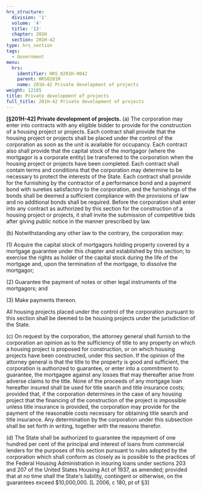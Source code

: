 ```yaml
---
hrs_structure:
  division: '1'
  volume: '4'
  title: '13'
  chapter: 201H
  section: 201H-42
type: hrs_section
tags:
  - Government
menu:
  hrs:
    identifier: HRS_0201H-0042
    parent: HRS0201H
    name: 201H-42 Private development of projects
weight: 12185
title: Private development of projects
full_title: 201H-42 Private development of projects
---
```

**[§201H-42] Private development of projects.** (a) The corporation may enter into contracts with any eligible bidder to provide for the construction of a housing project or projects. Each contract shall provide that the housing project or projects shall be placed under the control of the corporation as soon as the unit is available for occupancy. Each contract also shall provide that the capital stock of the mortgagor (where the mortgagor is a corporate entity) be transferred to the corporation when the housing project or projects have been completed. Each contract shall contain terms and conditions that the corporation may determine to be necessary to protect the interests of the State. Each contract shall provide for the furnishing by the contractor of a performance bond and a payment bond with sureties satisfactory to the corporation, and the furnishings of the bonds shall be deemed a sufficient compliance with the provisions of law and no additional bonds shall be required. Before the corporation shall enter into any contract as authorized by this section for the construction of a housing project or projects, it shall invite the submission of competitive bids after giving public notice in the manner prescribed by law.

(b) Notwithstanding any other law to the contrary, the corporation may:

(1) Acquire the capital stock of mortgagors holding property covered by a mortgage guarantee under this chapter and established by this section; to exercise the rights as holder of the capital stock during the life of the mortgage and, upon the termination of the mortgage, to dissolve the mortgagor;

(2) Guarantee the payment of notes or other legal instruments of the mortgagors; and

(3) Make payments thereon.

All housing projects placed under the control of the corporation pursuant to this section shall be deemed to be housing projects under the jurisdiction of the State.

(c) On request by the corporation, the attorney general shall furnish to the corporation an opinion as to the sufficiency of title to any property on which a housing project is proposed for construction, or on which housing projects have been constructed, under this section. If the opinion of the attorney general is that the title to the property is good and sufficient, the corporation is authorized to guarantee, or enter into a commitment to guarantee, the mortgagee against any losses that may thereafter arise from adverse claims to the title. None of the proceeds of any mortgage loan hereafter insured shall be used for title search and title insurance costs; provided that, if the corporation determines in the case of any housing project that the financing of the construction of the project is impossible unless title insurance is provided, the corporation may provide for the payment of the reasonable costs necessary for obtaining title search and title insurance. Any determination by the corporation under this subsection shall be set forth in writing, together with the reasons therefor.

(d) The State shall be authorized to guarantee the repayment of one hundred per cent of the principal and interest of loans from commercial lenders for the purposes of this section pursuant to rules adopted by the corporation which shall conform as closely as is possible to the practices of the Federal Housing Administration in insuring loans under sections 203 and 207 of the United States Housing Act of 1937, as amended; provided that at no time shall the State's liability, contingent or otherwise, on the guarantees exceed $10,000,000\. [L 2006, c 180, pt of §3]